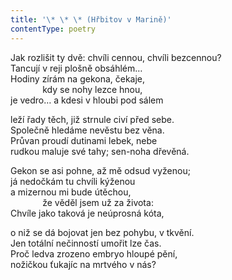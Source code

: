 ```yaml
---
title: '\* \* \* (Hřbitov v Marině)'
contentType: poetry
---
```


<section>

Jak rozlišit ty dvě: chvíli cennou, chvíli bezcennou?  
Tancují v reji plošně obsáhlém…  
Hodiny zírám na gekona, čekaje,  
             kdy se nohy lezce hnou,  
je vedro… a kdesi v hloubi pod sálem

leží řady těch, již strnule civí před sebe.  
Společně hledáme nevěstu bez věna.  
Průvan proudí dutinami lebek, nebe  
rudkou maluje své tahy; sen-noha dřevěná.

Gekon se asi pohne, až mě odsud vyženou;  
já nedočkám tu chvíli kýženou  
a mizernou mi bude útěchou,  
             že věděl jsem už za života:  
Chvíle jako taková je neúprosná kóta,

o niž se dá bojovat jen bez pohybu, v tkvění.  
Jen totální nečinností umořit lze čas.  
Proč ledva zrozeno embryo hloupé pění,  
nožičkou ťukajíc na mrtvého v nás?

</section>
